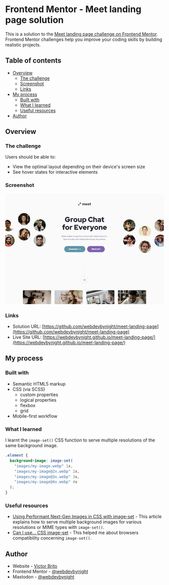 # Frontend Mentor - Meet landing page solution

This is a solution to the [Meet landing page challenge on Frontend Mentor](https://www.frontendmentor.io/challenges/meet-landing-page-rbTDS6OUR). Frontend Mentor challenges help you improve your coding skills by building realistic projects. 

## Table of contents

- [Overview](#overview)
  - [The challenge](#the-challenge)
  - [Screenshot](#screenshot)
  - [Links](#links)
- [My process](#my-process)
  - [Built with](#built-with)
  - [What I learned](#what-i-learned)
  - [Useful resources](#useful-resources)
- [Author](#author)

## Overview

### The challenge

Users should be able to:

- View the optimal layout depending on their device's screen size
- See hover states for interactive elements

### Screenshot

![Screenshot of the solution](./screenshot.jpg)

### Links

- Solution URL: [https://github.com/webdevbynight/meet-landing-page](https://github.com/webdevbynight/meet-landing-page)
- Live Site URL: [https://webdevbynight.github.io/meet-landing-page/](https://webdevbynight.github.io/meet-landing-page/)

## My process

### Built with

- Semantic HTML5 markup
- CSS (via SCSS)
  - custom properties
  - logical properties
  - flexbox
  - grid
- Mobile-first workflow

### What I learned

I learnt the `image-set()` CSS function to serve multiple resolutions of the same background image.

```css
.element {
  background-image: image-set(
    "images/my-image.webp" 1x,
    "images/my-image@2x.webp" 2x,
    "images/my-image@3x.webp" 3x,
    "images/my-image@4x.webp" 4x
  );
}
```

### Useful resources

- [Using Performant Next-Gen Images in CSS with image-set](https://css-tricks.com/using-performant-next-gen-images-in-css-with-image-set/) - This article explains how to serve multiple background images for various resolutions or MIME types with `image-set()`.
- [Can I use… CSS image-set](https://caniuse.com/css-image-set) - This helped me about browsers compatibility concerning `image-set()`.

## Author

- Website - [Victor Brito](https://victor-brito.dev)
- Frontend Mentor - [@webdevbynight](https://www.frontendmentor.io/profile/webdevbynight)
- Mastodon - [@webdevbynight](https://mastodon.social/webdevbynight)
